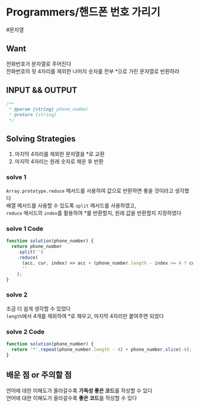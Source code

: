 # Programmers/핸드폰 번호 가리기

#문자열

## Want

전화번호가 문자열로 주어진다  
전화번호의 뒷 4자리를 제외한 나머지 숫자를 전부 \*으로 가린 문자열로 반환하라

## INPUT && OUTPUT

```js
/**
 * @param {string} phone_number
 * @return {string}
 */
```

## Solving Strategies

1. 마지막 4자리를 제외한 문자열을 \*로 교환
2. 마지막 4자리는 원래 숫자로 채운 후 반환

### solve 1

`Array.prototype.reduce` 메서드를 사용하여 값으로 반환하면 좋을 것이라고 생각했다  
배열 메서드를 사용할 수 있도록 `split` 메서드를 사용하였고,  
`reduce` 메서드의 `index`를 활용하여 \*를 반환할지, 원래 값을 반환할지 지정하였다

### solve 1 Code

```js
function solution(phone_number) {
  return phone_number
    .split('')
    .reduce(
      (acc, cur, index) => acc + (phone_number.length - index <= 4 ? cur : '*'),
      ''
    );
}
```

### solve 2

조금 더 쉽게 생각할 수 있었다  
`length`에서 4개를 제외하여 \*로 채우고, 마지막 4자리만 붙여주면 되었다

### solve 2 Code

```js
function solution(phone_number) {
  return '*'.repeat(phone_number.length - 4) + phone_number.slice(-4);
}
```

## 배운 점 or 주의할 점

언어에 대한 이해도가 올라갈수록 **가독성 좋은 코드**를 작성할 수 있다  
언어에 대한 이해도가 올라갈수록 **좋은 코드**를 작성할 수 있다
